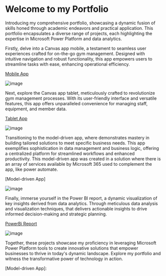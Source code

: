 # Welcome to my Portfolio


Introducing my comprehensive portfolio, showcasing a dynamic fusion of skills honed through academic endeavors and practical application. This portfolio encapsulates a diverse range of projects, each highlighting the expertise in Microsoft Power Platform and data analytics.

Firstly, delve into a Canvas app mobile, a testament to seamless user experiences crafted for on-the-go gym management. Designed with intuitive navigation and robust functionality, this app empowers users to streamline tasks with ease, enhancing operational efficiency.

[Mobile App]


![image](https://github.com/Ana-Ferre/Portfolio/assets/161728944/c0752d01-74fd-492b-99bb-1232dbd1c5fb)


Next, explore the Canvas app tablet, meticulously crafted to revolutionize gym management processes. With its user-friendly interface and versatile features, this app offers unparalleled convenience for managing staff, equipment, and member data.

[Tablet App]


![image](https://github.com/Ana-Ferre/Portfolio/assets/161728944/3658cff8-7404-41cc-b8ac-97277379b6f5)


Transitioning to the model-driven app, where demonstrates mastery in building tailored solutions to meet specific business needs. This app exemplifies sophistication in data management and business logic, offering a centralized platform for streamlined workflows and enhanced productivity. This model-driven app was created in a solution where there is an array of services available by Microsoft 365 used to complement the app, like power automate. 

[Model-driven App]


![image](https://github.com/Ana-Ferre/Portfolio/assets/161728944/449b044c-7c59-4a9b-b30f-38a7b138fed4)


Finally, immerse yourself in the Power BI report, a dynamic visualization of key insights derived from data analytics. Through meticulous data analysis and visualization techniques, that delivers actionable insights to drive informed decision-making and strategic planning.

[PowerBi Report]


![image](https://github.com/Ana-Ferre/Portfolio/assets/161728944/09a4a404-ecd6-4c2f-b485-f5704a3e2364)


Together, these projects showcase my proficiency in leveraging Microsoft Power Platform tools to create innovative solutions that empower businesses to thrive in today's dynamic landscape. Explore my portfolio and witness the transformative power of technology in action.



[Mobile App]: https://github.com/Ana-Ferre/Portfolio/blob/main/PowerApps/readme.md
[Tablet App]: https://github.com/Ana-Ferre/Portfolio/blob/main/PowerAppsTablet/readme.md 
[PowerBi Report]: https://github.com/Ana-Ferre/Portfolio/blob/main/PowerBi/readme.md
[Model-driven App]: 
